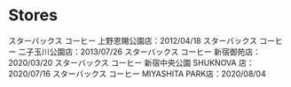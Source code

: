 # Stores

スターバックス コーヒー 上野恩賜公園店：2012/04/18
スターバックス コーヒー 二子玉川公園店：2013/07/26
スターバックス コーヒー 新宿御苑店：2020/03/20
スターバックス コーヒー 新宿中央公園 SHUKNOVA 店：2020/07/16
スターバックス コーヒー MIYASHITA PARK店：2020/08/04
